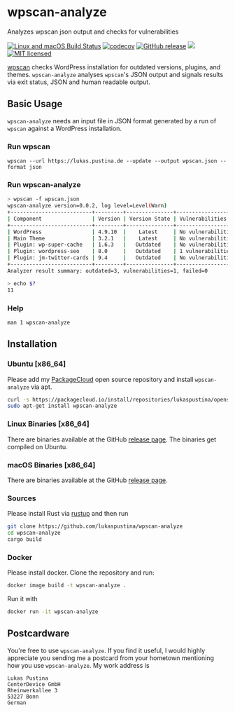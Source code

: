 # wpscan-analyze

Analyzes wpscan json output and checks for vulnerabilities

[![Linux and macOS Build Status](https://travis-ci.org/lukaspustina/wpscan-analyze.svg?branch=master)](https://travis-ci.org/lukaspustina/wpscan-analyze) [![codecov](https://codecov.io/gh/lukaspustina/wpscan-analyze/branch/master/graph/badge.svg)](https://codecov.io/gh/lukaspustina/wpscan-analyze) [![GitHub release](https://img.shields.io/github/release/lukaspustina/wpscan-analyze.svg)](https://github.com/lukaspustina/wpscan-analyze/releases) [![](https://img.shields.io/crates/v/wpscan-analyze.svg)](https://crates.io/crates/wpscan-analyze) [![MIT licensed](https://img.shields.io/badge/license-MIT-blue.svg?label=License)](./LICENSE)

[wpscan](https://wpscan.org) checks WordPress installation for outdated versions, plugins, and themes. `wpscan-analyze` analyses `wpscan`'s JSON output and signals results via exit status, JSON and human readable output.


## Basic Usage

`wpscan-analyze` needs an input file in JSON format generated by a run of `wpscan` against a WordPress installation.

### Run wpscan

`wpscan --url https://lukas.pustina.de --update --output wpscan.json --format json`

### Run wpscan-analyze

```bash
> wpscan -f wpscan.json
wpscan-analyze version=0.0.2, log level=Level(Warn)
+--------------------------+---------+---------------+--------------------+------------+------------+
| Component                | Version | Version State | Vulnerabilities    | Processing | Result     |
+--------------------------+---------+---------------+--------------------+------------+------------+
| WordPress                | 4.9.10  |    Latest     | No vulnerabilities |     Ok     |     Ok     |
| Main Theme               | 3.2.1   |    Latest     | No vulnerabilities |     Ok     |     Ok     |
| Plugin: wp-super-cache   | 1.6.3   |   Outdated    | No vulnerabilities |     Ok     |  Outdated  |
| Plugin: wordpress-seo    | 8.0     |   Outdated    | 1 vulnerabilities  |     Ok     | Vulnerable |
| Plugin: jm-twitter-cards | 9.4     |   Outdated    | No vulnerabilities |     Ok     |  Outdated  |
+--------------------------+---------+---------------+--------------------+------------+------------+
Analyzer result summary: outdated=3, vulnerabilities=1, failed=0

> echo $?
11
```

### Help

`man 1 wpscan-analyze`

## Installation

### Ubuntu [x86_64]

Please add my [PackageCloud](https://packagecloud.io/lukaspustina/opensource) open source repository and install `wpscan-analyze` via apt.

```bash
curl -s https://packagecloud.io/install/repositories/lukaspustina/opensource/script.deb.sh | sudo bash
sudo apt-get install wpscan-analyze
```

### Linux Binaries [x86_64]

There are binaries available at the GitHub [release page](https://github.com/lukaspustina/wpscan-analyze/releases). The binaries get compiled on Ubuntu.

### macOS Binaries [x86_64]

There are binaries available at the GitHub [release page](https://github.com/lukaspustina/wpscan-analyze/releases).

### Sources

Please install Rust via [rustup](https://www.rustup.rs) and then run

```bash
git clone https://github.com/lukaspustina/wpscan-analyze
cd wpscan-analyze
cargo build
```

### Docker

Please install docker.
Clone the repository and run:

```bash
docker image build -t wpscan-analyze .
```

Run it with

```bash
docker run -it wpscan-analyze
```

## Postcardware

You're free to use `wpscan-analyze`. If you find it useful, I would highly appreciate you sending me a postcard from your hometown mentioning how you use `wpscan-analyze`. My work address is

```
Lukas Pustina
CenterDevice GmbH
Rheinwerkallee 3
53227 Bonn
German
